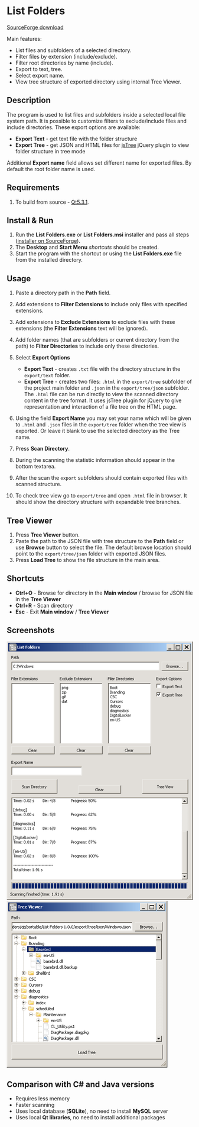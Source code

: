 # List Folders

[SourceForge download](https://sourceforge.net/projects/listfolders/files/Qt)

Main features:

- List files and subfolders of a selected directory.
- Filter files by extension (include/exclude).
- Filter root directories by name (include).
- Export to text, tree.
- Select export name.
- View tree structure of exported directory using internal Tree Viewer.

## Description

The program is used to list files and subfolders inside a selected local file system path. 
It is possible to customize filters to exclude/include files and include directories. 
These export options are available:

 - **Export Text** - get text file with the folder structure
 - **Export Tree** - get JSON and HTML files for [jsTree](http://jstree.com/) jQuery plugin to view folder structure in tree mode
 
Additional **Export name** field allows set different name for exported files. By default the root folder name is used.


## Requirements

1. To build from source - [Qt5.3.1](http://download.qt.io/official_releases/qt/5.3/5.3.1/).


## Install & Run

1. Run the **List Folders.exe** or **List Folders.msi** installer and pass all steps ([installer on SourceForge](https://sourceforge.net/projects/listfolders/files/Qt/)).
2. The **Desktop** and **Start Menu** *shortcuts* should be created.
3. Start the program with the shortcut or using the **List Folders.exe** file from the installed directory.


## Usage

1. Paste a directory path in the **Path** field.
2. Add extensions to **Filter Extensions** to include only files with specified extensions.
3. Add extensions to **Exclude Extensions** to exclude files with these extensions (the **Filter Extensions** text will be ignored).
4. Add folder names (that are subfolders or current directory from the path) to **Filter Directories** to include only these directories.
5. Select **Export Options**

      - **Export Text** - creates `.txt` file with the directory structure in the `export/text` folder.
      - **Export Tree** - creates two files: `.html` in the `export/tree` subfolder of the project main folder and `.json` in the `export/tree/json` subfolder.
      The `.html` file can be run directly to view the scanned directory content in the tree format. It uses jsTree plugin for jQuery to give representation and interaction of a file tree on the HTML page.  

6. Using the field **Export Name** you may set your name which will be given to `.html` and `.json` files in the `export/tree` folder when the tree view is exported. Or leave it blank to use the selected directory as the Tree name.
7. Press **Scan Directory**.
8. During the scanning the statistic information should appear in the bottom textarea. 
9. After the scan the `export` subfolders should contain exported files with scanned structure.
10. To check tree view go to `export/tree` and open `.html` file in browser. It should show the directory structure with expandable tree branches.


## Tree Viewer

1. Press **Tree Viewer** button.
2. Paste the path to the JSON file with tree structure to the **Path** field or use **Browse** button to select the file. The default browse location should point to the `export/tree/json` folder with exported JSON files.
3. Press **Load Tree** to show the file structure in the main area.


## Shortcuts

- **Ctrl+O** - Browse for directory in the **Main window** / browse for JSON file in the **Tree Viewer**
- **Ctrl+R** - Scan directory
- **Esc** - Exit **Main window** / **Tree Viewer**


## Screenshots

![list-folders-main](/files/list-folders-main.png)
![tree-viewer](/files/tree-viewer.png)


## Comparison with C# and Java versions

- Requires less memory
- Faster scanning
- Uses local database (**SQLite**), no need to install **MySQL** server
- Uses local **Qt libraries**, no need to install additional packages
